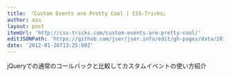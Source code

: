 ```yaml
---
title: 『Custom Events are Pretty Cool | CSS-Tricks』
author: azu
layout: post
itemUrl: 'http://css-tricks.com/custom-events-are-pretty-cool/'
editJSONPath: 'https://github.com/jser/jser.info/edit/gh-pages/data/2012/01/index.json'
date: '2012-01-26T13:25:00Z'
---
```

jQueryでの通常のコールバックと比較してカスタムイベントの使い方紹介
